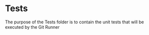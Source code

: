 # Tests
The purpose of the Tests folder is to contain the unit tests that will be executed by the Git Runner